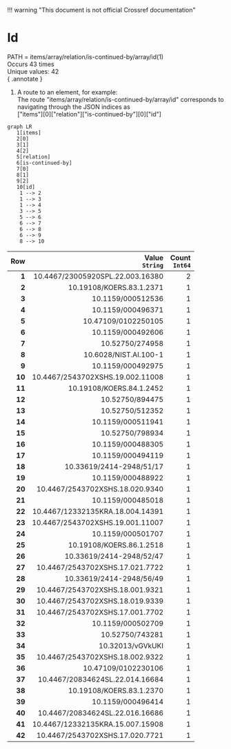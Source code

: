 !!! warning "This document is not official Crossref documentation"
# Id
PATH = items/array/relation/is-continued-by/array/id(1)  
Occurs 43 times  
Unique values: 42  
{ .annotate }

1. A route to an element, for example:  
   The route "items/array/relation/is-continued-by/array/id" corresponds to navigating through the JSON indices as  
   ["items"][0]["relation"]["is-continued-by"][0]["id"]  

```mermaid
graph LR
   1[items]
   2[0]
   3[1]
   4[2]
   5[relation]
   6[is-continued-by]
   7[0]
   8[1]
   9[2]
   10[id]
    1 --> 2
    1 --> 3
    1 --> 4
    3 --> 5
    5 --> 6
    6 --> 7
    6 --> 8
    6 --> 9
    8 --> 10
```

| **Row** | **Value**<br>`String`            | **Count**<br>`Int64` |
|--------:|---------------------------------:|---------------------:|
| **1**   | 10.4467/23005920SPL.22.003.16380 | 2                    |
| **2**   | 10.19108/KOERS.83.1.2371         | 1                    |
| **3**   | 10.1159/000512536                | 1                    |
| **4**   | 10.1159/000496371                | 1                    |
| **5**   | 10.47109/0102250105              | 1                    |
| **6**   | 10.1159/000492606                | 1                    |
| **7**   | 10.52750/274958                  | 1                    |
| **8**   | 10.6028/NIST.AI.100-1            | 1                    |
| **9**   | 10.1159/000492975                | 1                    |
| **10**  | 10.4467/2543702XSHS.19.002.11008 | 1                    |
| **11**  | 10.19108/KOERS.84.1.2452         | 1                    |
| **12**  | 10.52750/894475                  | 1                    |
| **13**  | 10.52750/512352                  | 1                    |
| **14**  | 10.1159/000511941                | 1                    |
| **15**  | 10.52750/798934                  | 1                    |
| **16**  | 10.1159/000488305                | 1                    |
| **17**  | 10.1159/000494119                | 1                    |
| **18**  | 10.33619/2414-2948/51/17         | 1                    |
| **19**  | 10.1159/000488922                | 1                    |
| **20**  | 10.4467/2543702XSHS.18.020.9340  | 1                    |
| **21**  | 10.1159/000485018                | 1                    |
| **22**  | 10.4467/12332135KRA.18.004.14391 | 1                    |
| **23**  | 10.4467/2543702XSHS.19.001.11007 | 1                    |
| **24**  | 10.1159/000501707                | 1                    |
| **25**  | 10.19108/KOERS.86.1.2518         | 1                    |
| **26**  | 10.33619/2414-2948/52/47         | 1                    |
| **27**  | 10.4467/2543702XSHS.17.021.7722  | 1                    |
| **28**  | 10.33619/2414-2948/56/49         | 1                    |
| **29**  | 10.4467/2543702XSHS.18.001.9321  | 1                    |
| **30**  | 10.4467/2543702XSHS.18.019.9339  | 1                    |
| **31**  | 10.4467/2543702XSHS.17.001.7702  | 1                    |
| **32**  | 10.1159/000502709                | 1                    |
| **33**  | 10.52750/743281                  | 1                    |
| **34**  | 10.32013/vGVkUKI                 | 1                    |
| **35**  | 10.4467/2543702XSHS.18.002.9322  | 1                    |
| **36**  | 10.47109/0102230106              | 1                    |
| **37**  | 10.4467/20834624SL.22.014.16684  | 1                    |
| **38**  | 10.19108/KOERS.83.1.2370         | 1                    |
| **39**  | 10.1159/000496414                | 1                    |
| **40**  | 10.4467/20834624SL.22.016.16686  | 1                    |
| **41**  | 10.4467/12332135KRA.15.007.15908 | 1                    |
| **42**  | 10.4467/2543702XSHS.17.020.7721  | 1                    |

